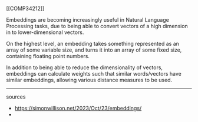 [[COMP34212]]

Embeddings are becoming increasingly useful in Natural Language Processing tasks, due to being able to convert vectors of a high dimension in to lower-dimensional vectors.

On the highest level, an embedding takes something represented as an array of some variable size, and turns it into an array of some fixed size, containing floating point numbers.

In addition to being able to reduce the dimensionality of vectors, embeddings can calculate weights such that similar words/vectors have similar embeddings, allowing various distance measures to be used.


***
sources
- https://simonwillison.net/2023/Oct/23/embeddings/
- 